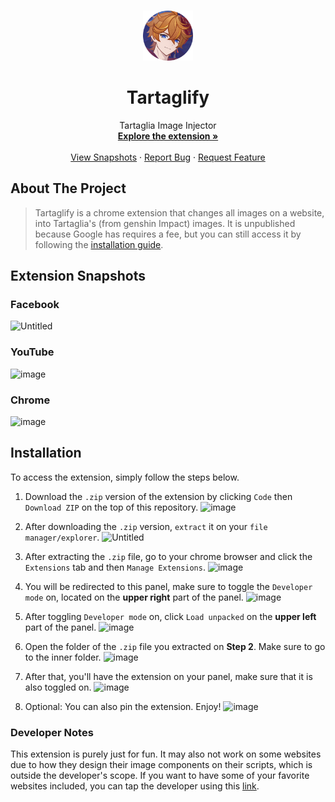 <a id="readme-top"></a>

<!-- PROJECT LOGO -->
<br />
<div align="center">
  <a href="https://github.com/krislette/tartaglify">
    <img src="icons/icon-128.png" alt="Logo" width="80" height="80">
  </a>

  <h1 align="center">Tartaglify</h1>
  <p align="center">
    Tartaglia Image Injector
    <br />
    <a href="#installation"><strong>Explore the extension »</strong></a>
    <br />
    <br />
    <a href="#extension-snapshots">View Snapshots</a>
    ·
    <a href="https://github.com/krislette/tartaglify/issues">Report Bug</a>
    ·
    <a href="https://github.com/krislette/tartaglify/pulls">Request Feature</a>
  </p>
</div>

<!-- ABOUT THE PROJECT -->

## About The Project

> Tartaglify is a chrome extension that changes all images on a website, into Tartaglia's
> (from genshin Impact) images. It is unpublished because Google has requires a fee, but
> you can still access it by following the <a href="#installation">installation guide</a>.

## Extension Snapshots

### Facebook
![Untitled](https://github.com/user-attachments/assets/030de299-d328-4a69-a6bf-77ec7a098b0e)

### YouTube
![image](https://github.com/user-attachments/assets/b3445ac7-ed4f-49f5-8027-d06dc092ea51)

### Chrome
![image](https://github.com/user-attachments/assets/82cc5416-06d0-4e6a-b799-8e3e2465dcb1)

## Installation
To access the extension, simply follow the steps below.
1. Download the `.zip` version of the extension by clicking `Code` then `Download ZIP` on the top of this repository.
![image](https://github.com/user-attachments/assets/42ccc8fb-93f8-4964-b83d-27aa2faba5b8)

2. After downloading the `.zip` version, `extract` it on your `file manager/explorer`.
![Untitled](https://github.com/user-attachments/assets/acb95743-90ca-40f7-88ca-2afad0016e89)

3. After extracting the `.zip` file, go to your chrome browser and click the `Extensions` tab and then `Manage Extensions`.
![image](https://github.com/user-attachments/assets/cac8fc6b-92ea-4661-ad5b-2f85db4d1873)

4. You will be redirected to this panel, make sure to toggle the `Developer mode` on, located on the <strong>upper right</strong> part of the panel.
![image](https://github.com/user-attachments/assets/7b677ba5-cf2c-4253-9982-5834580765a3)

5. After toggling `Developer mode` on, click `Load unpacked` on the <strong>upper left</strong> part of the panel.
![image](https://github.com/user-attachments/assets/d84b2bac-aefe-45fa-8820-cf1187a4924c)

6. Open the folder of the `.zip` file you extracted on <strong>Step 2</strong>. Make sure to go to the inner folder.
![image](https://github.com/user-attachments/assets/2f8d68e1-0adc-45bd-b6cf-8239c2b8d7d2)

7. After that, you'll have the extension on your panel, make sure that it is also toggled on.
![image](https://github.com/user-attachments/assets/f99e4efd-26d0-43f3-96d8-e25490dad630)

8. Optional: You can also pin the extension. Enjoy!
![image](https://github.com/user-attachments/assets/0eadf1e3-db97-41f1-bf73-b274060dae04)

### Developer Notes

This extension is purely just for fun. It may also not work on some websites due to how they design their image components on their scripts, which is outside the developer's scope. If you want to have some of your favorite websites included, you can tap the developer using this <a href="https://github.com/krislette/tartaglify/pulls">link</a>.
